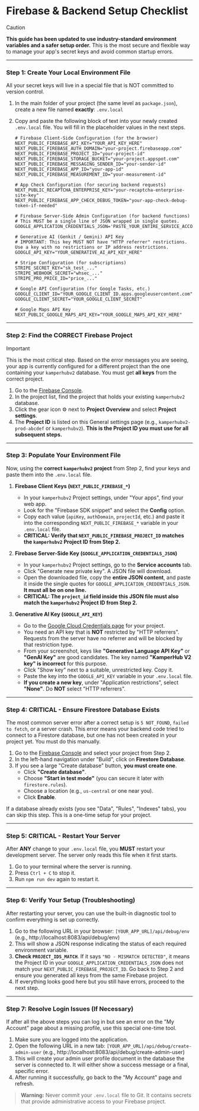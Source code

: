 
# Firebase & Backend Setup Checklist

> [!CAUTION]
> **This guide has been updated to use industry-standard environment variables and a safer setup order.** This is the most secure and flexible way to manage your app's secret keys and avoid common startup errors.

---

### Step 1: Create Your Local Environment File

All your secret keys will live in a special file that is NOT committed to version control.

1.  In the main folder of your project (the same level as `package.json`), create a new file named **exactly**:
    `.env.local`

2.  Copy and paste the following block of text into your newly created `.env.local` file. You will fill in the placeholder values in the next steps.

    ```env
    # Firebase Client-Side Configuration (for the browser)
    NEXT_PUBLIC_FIREBASE_API_KEY="YOUR_API_KEY_HERE"
    NEXT_PUBLIC_FIREBASE_AUTH_DOMAIN="your-project.firebaseapp.com"
    NEXT_PUBLIC_FIREBASE_PROJECT_ID="your-project-id"
    NEXT_PUBLIC_FIREBASE_STORAGE_BUCKET="your-project.appspot.com"
    NEXT_PUBLIC_FIREBASE_MESSAGING_SENDER_ID="your-sender-id"
    NEXT_PUBLIC_FIREBASE_APP_ID="your-app-id"
    NEXT_PUBLIC_FIREBASE_MEASUREMENT_ID="your-measurement-id"

    # App Check Configuration (for securing backend requests)
    NEXT_PUBLIC_RECAPTCHA_ENTERPRISE_KEY="your-recaptcha-enterprise-site-key"
    NEXT_PUBLIC_FIREBASE_APP_CHECK_DEBUG_TOKEN="your-app-check-debug-token-if-needed"

    # Firebase Server-Side Admin Configuration (for backend functions)
    # This MUST be a single line of JSON wrapped in single quotes.
    GOOGLE_APPLICATION_CREDENTIALS_JSON='PASTE_YOUR_ENTIRE_SERVICE_ACCOUNT_JSON_HERE'
    
    # Generative AI (Genkit / Gemini) API Key
    # IMPORTANT: This key MUST NOT have "HTTP referrer" restrictions. Use a key with no restrictions or IP address restrictions.
    GOOGLE_API_KEY="YOUR_GENERATIVE_AI_API_KEY_HERE"

    # Stripe Configuration (for subscriptions)
    STRIPE_SECRET_KEY="sk_test_..."
    STRIPE_WEBHOOK_SECRET="whsec_..."
    STRIPE_PRO_PRICE_ID="price_..."
    
    # Google API Configuration (for Google Tasks, etc.)
    GOOGLE_CLIENT_ID="YOUR_GOOGLE_CLIENT_ID.apps.googleusercontent.com"
    GOOGLE_CLIENT_SECRET="YOUR_GOOGLE_CLIENT_SECRET"

    # Google Maps API Key
    NEXT_PUBLIC_GOOGLE_MAPS_API_KEY="YOUR_GOOGLE_MAPS_API_KEY_HERE"
    ```

---

### Step 2: Find the CORRECT Firebase Project

> [!IMPORTANT]
> This is the most critical step. Based on the error messages you are seeing, your app is currently configured for a different project than the one containing your `kamperhubv2` database. You must get **all keys** from the correct project.

1.  Go to the [Firebase Console](https://console.firebase.google.com/).
2.  In the project list, find the project that holds your existing `kamperhubv2` database.
3.  Click the gear icon ⚙️ next to **Project Overview** and select **Project settings**.
4.  The **Project ID** is listed on this General settings page (e.g., `kamperhubv2-prod-abcdef` or `kamperhubv2`). **This is the Project ID you must use for all subsequent steps.**

---

### Step 3: Populate Your Environment File

Now, using the **correct `kamperhubv2` project** from Step 2, find your keys and paste them into the `.env.local` file.

1.  **Firebase Client Keys (`NEXT_PUBLIC_FIREBASE_*`)**
    *   In your `kamperhubv2` Project settings, under "Your apps", find your web app.
    *   Look for the "Firebase SDK snippet" and select the **Config** option.
    *   Copy each value (`apiKey`, `authDomain`, `projectId`, etc.) and paste it into the corresponding `NEXT_PUBLIC_FIREBASE_*` variable in your `.env.local` file.
    *   **CRITICAL: Verify that `NEXT_PUBLIC_FIREBASE_PROJECT_ID` matches the `kamperhubv2` Project ID from Step 2.**

2.  **Firebase Server-Side Key (`GOOGLE_APPLICATION_CREDENTIALS_JSON`)**
    *   In your `kamperhubv2` Project settings, go to the **Service accounts** tab.
    *   Click "Generate new private key". A JSON file will download.
    *   Open the downloaded file, copy the **entire JSON content**, and paste it inside the single quotes for `GOOGLE_APPLICATION_CREDENTIALS_JSON`. **It must all be on one line.**
    *   **CRITICAL: The `project_id` field inside this JSON file must also match the `kamperhubv2` Project ID from Step 2.**

3.  **Generative AI Key (`GOOGLE_API_KEY`)**
    *   Go to the [Google Cloud Credentials page](https://console.cloud.google.com/apis/credentials) for your project.
    *   You need an API key that is **NOT** restricted by "HTTP referrers". Requests from the server have no referrer and will be blocked by that restriction type.
    *   From your screenshot, keys like **"Generative Language API Key"** or **"GenAI Key"** are good candidates. The key named **"KamperHub V2 key" is incorrect** for this purpose.
    *   Click "Show key" next to a suitable, unrestricted key. Copy it.
    *   Paste the key into the `GOOGLE_API_KEY` variable in your `.env.local` file.
    *   **If you create a new key**, under "Application restrictions", select **"None"**. Do **NOT** select "HTTP referrers".

---

### Step 4: CRITICAL - Ensure Firestore Database Exists

The most common server error after a correct setup is `5 NOT_FOUND`, `failed to fetch`, or a server crash. This error means your backend code tried to connect to a Firestore database, but one has not been created in your project yet. You must do this manually.

1.  Go to the [Firebase Console](https://console.firebase.google.com/) and select your project from Step 2.
2.  In the left-hand navigation under "Build", click on **Firestore Database**.
3.  If you see a large "Create database" button, **you must create one**.
    *   Click **"Create database"**.
    *   Choose **"Start in test mode"** (you can secure it later with `firestore.rules`).
    *   Choose a location (e.g., `us-central` or one near you).
    *   Click **Enable**.

If a database already exists (you see "Data", "Rules", "Indexes" tabs), you can skip this step. This is a one-time setup for your project.

---

### Step 5: CRITICAL - Restart Your Server

After **ANY** change to your `.env.local` file, you **MUST** restart your development server. The server only reads this file when it first starts.

1.  Go to your terminal where the server is running.
2.  Press `Ctrl + C` to stop it.
3.  Run `npm run dev` again to restart it.

---

### Step 6: Verify Your Setup (Troubleshooting)

After restarting your server, you can use the built-in diagnostic tool to confirm everything is set up correctly.

1.  Go to the following URL in your browser:
    `[YOUR_APP_URL]/api/debug/env` (e.g., http://localhost:8083/api/debug/env)
2.  This will show a JSON response indicating the status of each required environment variable.
3.  **Check `PROJECT_IDS_MATCH`**. If it says `"NO - MISMATCH DETECTED"`, it means the Project ID in your `GOOGLE_APPLICATION_CREDENTIALS_JSON` does not match your `NEXT_PUBLIC_FIREBASE_PROJECT_ID`. Go back to Step 2 and ensure you generated all keys from the same Firebase project.
4.  If everything looks good here but you still have errors, proceed to the next step.

---

### Step 7: Resolve Login Issues (If Necessary)

If after all the above steps you can log in but see an error on the "My Account" page about a missing profile, use this special one-time tool.

1.  Make sure you are logged into the application.
2.  Open the following URL in a new tab:
    `[YOUR_APP_URL]/api/debug/create-admin-user` (e.g., http://localhost:8083/api/debug/create-admin-user)
3.  This will create your admin user profile document in the database the server is connected to. It will either show a success message or a final, specific error.
4.  After running it successfully, go back to the "My Account" page and refresh.

> **Warning:** Never commit your `.env.local` file to Git. It contains secrets that provide administrative access to your Firebase project.
